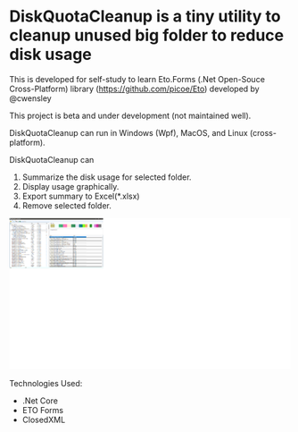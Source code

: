 # DiskQuotaCleanup is a tiny utility to cleanup unused big folder to reduce disk usage
This is developed for self-study to learn Eto.Forms (.Net Open-Souce Cross-Platform) library (<a href="https://github.com/picoe/Eto">https://github.com/picoe/Eto</a>) developed by @cwensley 

This project is beta and under development (not maintained well).

DiskQuotaCleanup can run in Windows (Wpf), MacOS, and Linux (cross-platform).

DiskQuotaCleanup can
1) Summarize the disk usage for selected folder.
2) Display usage graphically.
3) Export summary to Excel(*.xlsx)
3) Remove selected folder.

<img src="DiskQuotaCleanup.png">

Technologies Used:
- .Net Core
- ETO Forms
- ClosedXML

